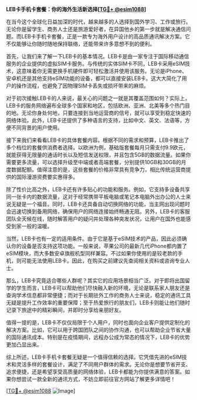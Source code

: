 **LEB卡手机卡套餐：你的海外生活新选择[[TG💪+ @esim1088](https://t.me/s/esim1088)]**

在当今这个全球化日益加深的时代，越来越多的人选择到国外学习、工作或旅行。无论你是留学生、商务人士还是旅游爱好者，在异国他乡的第一步就是解决通信问题。而LEB卡手机卡套餐，正是一款专为海外用户设计的高品质通讯解决方案。它不仅能够让你随时随地保持联络，还能带来许多意想不到的便利。

首先，让我们来了解一下LEB卡的基本情况。LEB卡是由一家专注于国际移动通信服务的企业提供的虚拟SIM卡服务。与传统的实体SIM卡不同，LEB卡采用eSIM技术，这意味着你无需更换手机硬件即可轻松激活并使用该服务。无论是iPhone、安卓机还是其他支持eSIM功能的设备，都可以直接安装LEB卡。这大大简化了用户的操作流程，也避免了因物理SIM卡丢失或损坏带来的麻烦。

对于初次接触LEB卡的人来说，最关心的问题之一就是其覆盖范围如何？实际上，LEB卡的服务网络遍布全球多个国家和地区，包括欧洲、亚洲、北美等多个热门目的地。无论你身处何地，只要连接到当地运营商的信号，就可以享受到稳定快速的网络体验。此外，LEB卡还提供了多种语言的支持，比如中文、英文、法语等，方便不同背景的用户使用。

接下来我们来看看LEB卡的具体套餐内容。根据不同的需求和预算，LEB卡推出了多个档位的套餐供消费者选择。以欧洲为例，基础版套餐每月只需支付9.9欧元，就能获得无限量的通话时长以及短信发送权限，并且包含5GB的数据流量。如果你需要更多流量，可以选择升级至中端或者高端套餐，分别提供10GB和30GB的月度数据配额。值得注意的是，这些套餐的价格非常具有竞争力，相比传统运营商提供的国际漫游资费要实惠得多。

除了性价比高之外，LEB卡还有许多贴心的功能和服务。例如，它支持多设备共享同一张卡内的数据流量，这对于经常携带平板电脑或笔记本电脑外出办公的人士来说无疑是一个福音。同时，LEB卡还具备自动切换网络的功能，当主网出现问题时会迅速切换到备用网络，确保用户的网络连接始终畅通无阻。另外，LEB卡的客服团队全天候在线，随时解答用户的疑问并处理各种突发状况，让用户在国外也能感受到家一般的温暖。

当然，LEB卡也有一定的适用条件。由于它是基于eSIM技术的产品，因此必须确认你的设备是否支持这项功能。一般来说，苹果公司的最新几代iPhone都内置了eSIM模块，而大多数安卓旗舰机型同样兼容。不过如果你使用的是较老款的手机，则可能无法使用LEB卡。因此，在购买之前建议先查阅相关资料或咨询专业人士。

那么，LEB卡究竟适合哪些人群呢？其实它的应用场景相当广泛。对于即将出国留学的学生而言，LEB卡可以帮助他们尽快融入新的环境，无论是联系家人朋友还是查询学术信息都非常便捷；而对于长期驻外工作的商务人士来说，稳定的通讯工具无疑是提升工作效率的重要保障；至于热爱旅行的朋友们，LEB卡则能让他们随时记录下旅途中的精彩瞬间，并即时分享给亲朋好友。

值得一提的是，LEB卡不仅仅局限于个人用户，同时也面向企业客户提供定制化的解决方案。比如，它可以用于跨国团队之间的协作沟通，也可以帮助企业节省大量的国际通讯成本。特别是在疫情期间，远程办公成为常态的情况下，LEB卡的优势更加凸显出来。

综上所述，LEB卡手机卡套餐无疑是一个值得信赖的选择。它凭借先进的eSIM技术和灵活多样的套餐设计，满足了不同用户群体的需求。无论你是想要节省开支、追求便捷，还是希望享受高质量的网络体验，LEB卡都能为你提供满意的答案。如果你想尝试一款全新的通讯方式，不妨立即前往官方网站了解更多详情吧！

[[TG💪+ @esim1088](https://t.me/s/esim1088) ![Image](https://i.postimg.cc/4NQfJmqS/Snipaste-2025-05-13-00-14-12.png)]